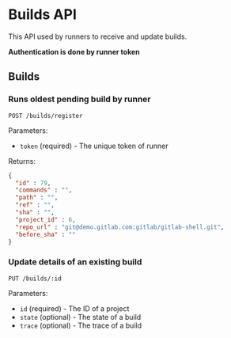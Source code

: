# Builds API

This API used by runners to receive and update builds.

__Authentication is done by runner token__

## Builds

### Runs oldest pending build by runner

    POST /builds/register

Parameters:

  * `token` (required) - The unique token of runner

Returns:

```json
{
  "id" : 79,
  "commands" : "",
  "path" : "",
  "ref" : "",
  "sha" : "",
  "project_id" : 6,
  "repo_url" : "git@demo.gitlab.com:gitlab/gitlab-shell.git",
  "before_sha" : ""
}
```


### Update details of an existing build

    PUT /builds/:id

Parameters:

  * `id` (required) - The ID of a project
  * `state` (optional) - The state of a build
  * `trace` (optional) - The trace of a build
